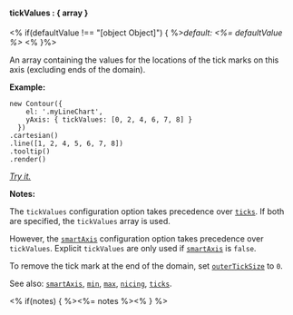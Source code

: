 #### **tickValues** : { array }

<% if(defaultValue !== "[object Object]") { %>*default: <%= defaultValue %>* <% }%>

An array containing the values for the locations of the tick marks on this axis (excluding ends of the domain). 

**Example:**

    new Contour({
        el: '.myLineChart',
        yAxis: { tickValues: [0, 2, 4, 6, 7, 8] }
      })
    .cartesian()
    .line([1, 2, 4, 5, 6, 7, 8])
    .tooltip()
    .render()

*[Try it.](<%= jsFiddleLink %>)*

**Notes:**

The `tickValues` configuration option takes precedence over [`ticks`](#config_config.yAxis.ticks). If both are specified, the `tickValues` array is used.

However, the [`smartAxis`](#config_config.yAxis.smartAxis) configuration option takes precedence over `tickValues`. Explicit `tickValues` are only used if [`smartAxis`](#config_config.yAxis.smartAxis) is `false`.

To remove the tick mark at the end of the domain, set [`outerTickSize`](#config_config.yAxis.outerTickSize) to `0`.

See also: [`smartAxis`](#config_config.yAxis.smartAxis), [`min`](#config_config.yAxis.min), [`max`](#config_config.yAxis.max), [`nicing`](#config_config.yAxis.nicing), [`ticks`](#config_config.yAxis.ticks).

<% if(notes) { %><%= notes %><% } %>

